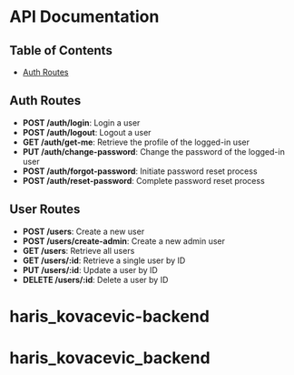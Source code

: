 # API Documentation



## Table of Contents
- [Auth Routes](#auth-routes)


## Auth Routes
- **POST /auth/login**: Login a user
- **POST /auth/logout**: Logout a user
- **GET /auth/get-me**: Retrieve the profile of the logged-in user
- **PUT /auth/change-password**: Change the password of the logged-in user
- **POST /auth/forgot-password**: Initiate password reset process
- **POST /auth/reset-password**: Complete password reset process

## User Routes
- **POST /users**: Create a new user
- **POST /users/create-admin**: Create a new admin user
- **GET /users**: Retrieve all users
- **GET /users/:id**: Retrieve a single user by ID
- **PUT /users/:id**: Update a user by ID
- **DELETE /users/:id**: Delete a user by ID


# haris_kovacevic-backend
# haris_kovacevic_backend
